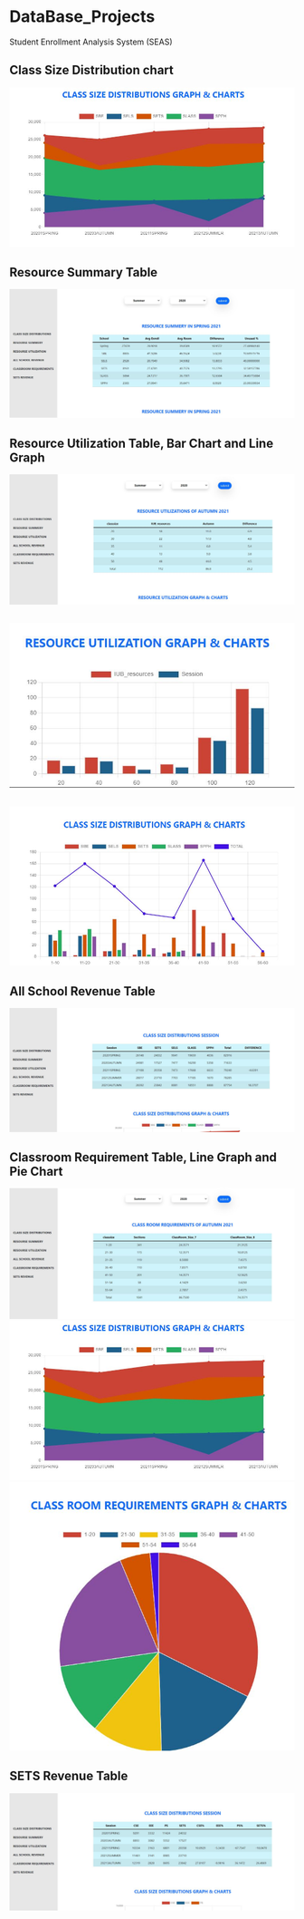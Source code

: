 # DataBase_Projects
Student Enrollment Analysis System (SEAS)

##
## Class Size Distribution chart
![Jinish ](https://github.com/JihanulHasan/DataBase_Projects/blob/main/Screen_Shots/Class%20Size%20Distributions%20Chart.JPG)

##
## Resource Summary Table
![Jinish ](https://github.com/JihanulHasan/DataBase_Projects/blob/main/Screen_Shots/Resourse%20Summery.JPG)

##
## Resource Utilization Table, Bar Chart and Line Graph
![Jinish ](https://github.com/JihanulHasan/DataBase_Projects/blob/main/Screen_Shots/Resourse%20Utilization.JPG)
##
![Jinish ](https://github.com/JihanulHasan/DataBase_Projects/blob/main/Screen_Shots/Resourse%20Utilization%20Charts.JPG)
##
![Jinish ](https://github.com/JihanulHasan/DataBase_Projects/blob/main/Screen_Shots/Resourse%20Utilization%20Chart.JPG)

##
## All School Revenue Table
![Jinish ](https://github.com/JihanulHasan/DataBase_Projects/blob/main/Screen_Shots/ALL%20School%20Revenue.JPG)


## Classroom Requirement Table, Line Graph and Pie Chart
![Jinish ](https://github.com/JihanulHasan/DataBase_Projects/blob/main/Screen_Shots/Classroom%20Requirment.JPG)
![Jinish ](https://github.com/JihanulHasan/DataBase_Projects/blob/main/Screen_Shots/Class%20Size%20Distributions%20Chart.JPG)
![Jinish ](https://github.com/JihanulHasan/DataBase_Projects/blob/main/Screen_Shots/ClassRoom%20Requirement%20Chart.JPG)


## SETS Revenue Table
![Jinish ](https://github.com/JihanulHasan/DataBase_Projects/blob/main/Screen_Shots/SETS%20REVENUE.JPG)

